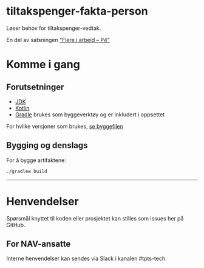 tiltakspenger-fakta-person
================
Løser behov for tiltakspenger-vedtak.

En del av satsningen ["Flere i arbeid – P4"](https://memu.no/artikler/stor-satsing-skal-fornye-navs-utdaterte-it-losninger-og-digitale-verktoy/)

# Komme i gang
## Forutsetninger
- [JDK](https://jdk.java.net/)
- [Kotlin](https://kotlinlang.org/)
- [Gradle](https://gradle.org/) brukes som byggeverktøy og er inkludert i oppsettet

For hvilke versjoner som brukes, [se byggefilen](build.gradle.kts)

## Bygging og denslags
For å bygge artifaktene:

```sh
./gradlew build
```

---

# Henvendelser

Spørsmål knyttet til koden eller prosjektet kan stilles som issues her på GitHub.

## For NAV-ansatte

Interne henvendelser kan sendes via Slack i kanalen #tpts-tech.
